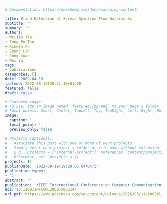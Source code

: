 ```yaml
---
# Documentation: https://wowchemy.com/docs/managing-content/

title: Blind Detection of Spread Spectrum Flow Watermarks
subtitle: ''
summary: ''
authors:
- Weijia Jia
- Fung Po Tso
- Xinwen Fu
- Zheng Lin
- Dong Xuan
- Wei Yu
tags:
- publications
categories: []
date: '2009-04-19'
lastmod: 2022-08-19T20:21:10+01:00
featured: false
draft: false

# Featured image
# To use, add an image named `featured.jpg/png` to your page's folder.
# Focal points: Smart, Center, TopLeft, Top, TopRight, Left, Right, BottomLeft, Bottom, BottomRight.
image:
  caption: ''
  focal_point: ''
  preview_only: false

# Projects (optional).
#   Associate this post with one or more of your projects.
#   Simply enter your project's folder or file name without extension.
#   E.g. `projects = ["internal-project"]` references `content/project/deep-learning/index.md`.
#   Otherwise, set `projects = []`.
projects: []
publishDate: '2022-08-19T19:29:05.087047Z'
publication_types:
- '1'
abstract: ''
publication: '*IEEE International Conference on Computer Communications (INFOCOM)*'
doi: 10.1109/INFCOM.2009.5062144
url_pdf: https://www.poscotso.com/wp-content/uploads/2016/03/jia2009blind.pdf
---
```

